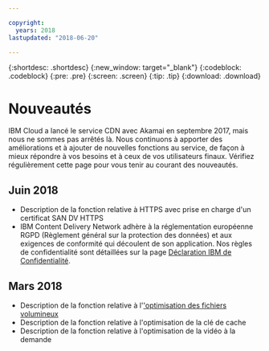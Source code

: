 ```yaml
---

copyright:
  years: 2018
lastupdated: "2018-06-20"

---
```


{:shortdesc: .shortdesc}
{:new_window: target="_blank"}
{:codeblock: .codeblock}
{:pre: .pre}
{:screen: .screen}
{:tip: .tip}
{:download: .download}

# Nouveautés

IBM Cloud a lancé le service CDN avec Akamai en septembre 2017, mais nous ne sommes pas arrêtés là. Nous continuons à apporter des améliorations et à ajouter de nouvelles fonctions au service, de façon à mieux répondre à vos besoins et à ceux de vos utilisateurs finaux. Vérifiez régulièrement cette page pour vous tenir au courant des nouveautés.

## Juin 2018

* Description de la fonction relative à HTTPS avec prise en charge d'un certificat SAN DV HTTPS [](about.html#https-protocol-support-with-wildcard-and-dv-san-certificate)
* IBM Content Delivery Network adhère à la réglementation européenne RGPD (Règlement général sur la protection des données) et aux exigences de conformité qui découlent de son application. Nos règles de confidentialité sont détaillées sur la page [Déclaration IBM de Confidentialité](https://www.ibm.com/privacy/fr/fr/).

## Mars 2018

  * Description de la fonction relative à l'['optimisation des fichiers volumineux](about.html#large-file-optimization)
  * Description de la fonction relative à l'optimisation de la clé de cache [](about.html#cache-key-query-args)
  * Description de la fonction relative à l'optimisation de la vidéo à la demande [](about.html#video-on-demand-optimization)
